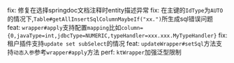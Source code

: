 fix: 修复在选择springdoc文档注释时entity描述异常
fix: 在主键的`IdType`为`AUTO`的情况下,`Table#getAllInsertSqlColumnMaybeIf("xx.")`所生成sql错误问题
feat: `wrapper#apply`支持配置`mapping`比如`column={0,javaType=int,jdbcType=NUMERIC,typeHandler=xxx.xxx.MyTypeHandler}`
fix: 租户插件支持`update set subSelect`的情况
feat: `updateWrapper#setSql`方法支持`动态入参`参考`wrapper#apply`方法
perf: `ktWrapper`加强泛型限制

